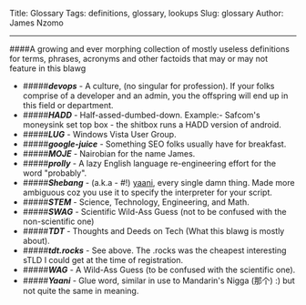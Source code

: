 Title: Glossary
Tags: definitions, glossary, lookups
Slug: glossary
Author: James Nzomo

---
####A growing and ever morphing collection of mostly useless definitions for terms, phrases, acronyms and other factoids that may or may not feature in this blawg

 - #####__*devops*__ - A culture, (no singular for profession). If your folks comprise of a developer and an admin, you the offspring will end up in this field or department.
 - #####__*HADD*__ - Half-assed-dumbed-down. Example:- Safcom's moneysink set top box - the shitbox runs a HADD version of android.
 - #####__*LUG*__ - Windows Vista User Group.
 - #####__*google-juice*__ - Something SEO folks usually have for breakfast.
 - #####__*MOJE*__ - Nairobian for the name James.
 - #####__*prolly*__ - A lazy English language re-engineering effort for the word "probably".
 - #####__*Shebang*__ - (a.k.a - #!) [yaani](#yaani), every single damn thing. Made more ambiguous coz you use it to specify the interpreter for your script.
 - #####__*STEM*__ - Science, Technology, Engineering, and Math.
 - #####__*SWAG*__ - Scientific Wild-Ass Guess (not to be confused with the non-scientific one)
 - #####__*TDT*__ - Thoughts and Deeds on Tech (What this blawg is mostly about).
 - #####__*tdt.rocks*__ - See above. The .rocks was the cheapest interesting sTLD I could get at the time of registration.
 - #####__*WAG*__ - A Wild-Ass Guess (to be confused with the scientific one).
 - #####__*Yaani*__ - Glue word, similar in use to Mandarin's Nigga (那个) :) but not quite the same in meaning.
